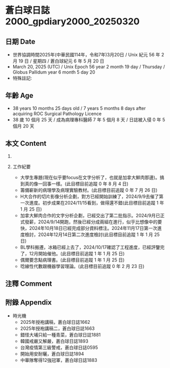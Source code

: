 [_metadata_:encoding]: - "utf-8"
[_metadata_:language]: - "zh-Hant-TW"
[_metadata_:fileformat]: - "markdown"
[_metadata_:MIME_type]: - "text/plain"
[_metadata_:markdown_version]: - "commonmark version 0.30"
[_metadata_:markdown_spec]: - "https://spec.commonmark.org/0.30/"

# 蒼白球日誌2000_gpdiary2000_20250320 #

## 日期 Date ##

* 世界協調時間2025年(中華民國114年，令和7年)3月20日 / Unix 紀元 56 年 2 月 19 日 / 星期四 / 蒼白球紀元 6 年 5 月 20 日
* March 20, 2025 (UTC) / Unix Epoch 56 year 2 month 19 day / Thursday / Globus Pallidum year 6 month 5 day 20
* 特殊註記:

## 年齡 Age ##

* 38 years 10 months 25 days old / 7 years 5 months 8 days after acquiring ROC Surgical Pathology Licence
* 38 歲 10 個月 25 天 / 成為病理專科醫師 7 年 5 個月 8 天 / 日誌被入侵 0 年 5 個月 20 天

## 本文 Content ##

1. 

2. 工作紀要

    - 大學生專題(現在似乎要focus在文字分析了，也就是加拿大鮮肉那邊)。搞到真的像一回事一樣。(此目標目前追蹤 0 年 8 月 4 日)
    - 籌備嶄新的病理學及病理實驗教材。(此目標目前追蹤 0 年 7 月 26 日)
    - H大合作的切片影像分析企劃，對方已經開始訓練了，2024/9/9去催了第一次進度。初步成果在2024/11/15看到，做得還不錯(此目標目前追蹤 1 年 1 月 25 日)
    - 加拿大鮮肉合作的文字分析企劃，已經交出了第二批指示。2024/9月已正式發薪，2024/9/14開跑，然後已經分成兩組在進行，似乎比想像中的要快，2024年10月18日已經完成部分資料標注。2024年11月17日第一次進度檢討，2024年12月14日第二次進度檢討(此目標目前追蹤 1 年 1 月 25 日)
    - BL學科搬遷，冰箱已經上去了，2024/10/17確認了工程進度，已經評鑒完了，12月開始催他。(此目標目前追蹤 1 年 1 月 25 日)
    - 偶爾要念點病理書。(此目標目前追蹤 1 年 1 月 25 日)
    - 唸線性代數跟機器學習理論。(此目標目前追蹤 0 年 2 月 23 日)

## 注釋 Comment ##


## 附錄 Appendix ##

* 時光機
    - 2025年授袍講稿，蒼白球日誌1662
    - 2025年授袍講稿二，蒼白球日誌1663
    - 錯怪大埔只給一種青菜，蒼白球日誌1881
    - 韓國戒嚴又解嚴，蒼白球日誌1893
    - 台灣疫情第三級警戒，蒼白球日誌0595
    - 開始用安耐曬，蒼白球日誌1894
    - 中華隊奪得12強冠軍，蒼白球日誌1883

